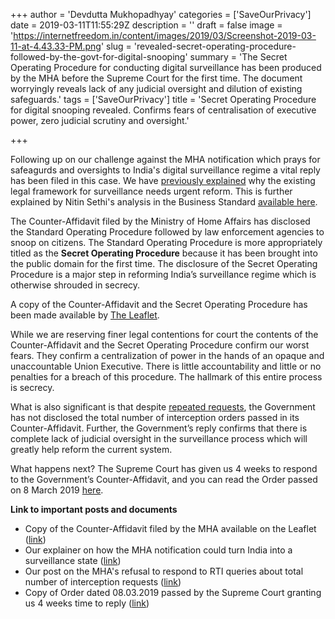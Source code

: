 +++
author = 'Devdutta Mukhopadhyay'
categories = ['SaveOurPrivacy']
date = 2019-03-11T11:55:29Z
description = ''
draft = false
image = 'https://internetfreedom.in/content/images/2019/03/Screenshot-2019-03-11-at-4.43.33-PM.png'
slug = 'revealed-secret-operating-procedure-followed-by-the-govt-for-digital-snooping'
summary = 'The Secret Operating Procedure for conducting digital surveillance has been produced by the MHA before the Supreme Court for the first time. The document worryingly reveals lack of any judicial oversight and dilution of existing safeguards.'
tags = ['SaveOurPrivacy']
title = 'Secret Operating Procedure for digital snooping revealed. Confirms fears of centralisation of executive power, zero judicial scrutiny and oversight.'

+++


Following up on our challenge against the MHA notification which prays for safeagurds and oversights to India's digital surveillance regime a vital reply has been filed in this case. We have [previously explained](https://internetfreedom.in/the-ministry-of-home-affairs-delegates-snooping-decryption-hacking-powers-abrogates-responsibility-and-undermine-privacy/) why the existing legal framework for surveillance needs urgent reform. This is further explained by Nitin Sethi's analysis in the Business Standard [available here](https://www.business-standard.com/article/opinion/big-brothers-are-still-watching-you-119031300890_1.html).

The Counter-Affidavit filed by the Ministry of Home Affairs has disclosed the Standard Operating Procedure followed by law enforcement agencies to snoop on citizens. The Standard Operating Procedure is more appropriately titled as the **Secret Operating Procedure** because it has been brought into the public domain for the first time. The disclosure of the Secret Operating Procedure is a major step in reforming India’s surveillance regime which is otherwise shrouded in secrecy.

A copy of the Counter-Affidavit and the Secret Operating Procedure has been made available by [The Leaflet](https://theleaflet.in/centre-defends-snooping-notification-in-the-supreme-court/).

While we are reserving finer legal contentions for court the contents of the Counter-Affidavit and the Secret Operating Procedure confirm our worst fears. They confirm a centralization of power in the hands of an opaque and unaccountable Union Executive. There is little accountability and little or no penalties for a breach of this procedure. The hallmark of this entire process is secrecy.

What is also significant is that despite [repeated requests](https://internetfreedom.in/top-secret-government-refuses-to-reveal-total-number-of-snooping-requests/), the Government has not disclosed the total number of interception orders passed in its Counter-Affidavit. Further, the Government’s reply confirms that there is complete lack of judicial oversight in the surveillance process which will greatly help reform the current system.

What happens next? The Supreme Court has given us 4 weeks to respond to the Government’s Counter-Affidavit, and you can read the Order passed on 8 March 2019 [here](https://drive.google.com/file/d/1wNvAmRzRqV6_Tqhtfz295aqZQhMR-x3m/view).

**Link to important posts and documents**

* Copy of the Counter-Affidavit filed by the MHA available on the Leaflet ([link](https://theleaflet.in/centre-defends-snooping-notification-in-the-supreme-court/))   
* Our explainer on how the MHA notification could turn India into a surveillance state ([link](https://internetfreedom.in/the-ministry-of-home-affairs-delegates-snooping-decryption-hacking-powers-abrogates-responsibility-and-undermine-privacy/))
* Our post on the MHA's refusal to respond to RTI queries about total number of interception requests ([link](https://internetfreedom.in/top-secret-government-refuses-to-reveal-total-number-of-snooping-requests/))                               
* Copy of Order dated 08.03.2019 passed by the Supreme Court granting us 4 weeks time to reply ([link](https://drive.google.com/file/d/1wNvAmRzRqV6_Tqhtfz295aqZQhMR-x3m/view))



